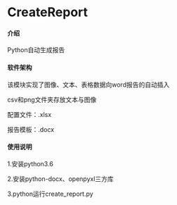 # CreateReport

#### 介绍
Python自动生成报告

#### 软件架构
该模块实现了图像、文本、表格数据向word报告的自动插入

csv和png文件夹存放文本与图像

配置文件：.xlsx

报告模板：.docx

#### 使用说明

1.安装python3.6

2.安装python-docx、openpyxl三方库

3.python运行create_report.py
